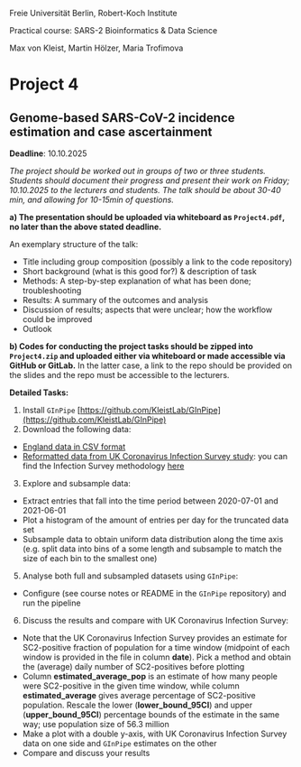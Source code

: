 Freie Universität Berlin, Robert-Koch Institute

Practical course: SARS-2 Bioinformatics & Data Science

Max von Kleist, Martin Hölzer, Maria Trofimova

# Project 4

## Genome-based SARS-CoV-2 incidence estimation and case ascertainment

**Deadline**: 10.10.2025

*The project should be worked out in groups of two or three students. Students should document their progress and present their work on Friday; 10.10.2025 to the lecturers and students. The talk should be about 30-40 min, and allowing for 10-15min of questions.*

**a) The presentation should be uploaded via whiteboard as `Project4.pdf`, no later than the above stated deadline.**

An exemplary structure of the talk: 
*	Title including group composition (possibly a link to the code repository)
*	Short background (what is this good for?) & description of task
*	Methods: A step-by-step explanation of what has been done; troubleshooting
*	Results: A summary of the outcomes and analysis
*	Discussion of results; aspects that were unclear; how the workflow could be improved 
*	Outlook

**b) Codes for conducting the project tasks should be zipped into `Project4.zip` and uploaded either via whiteboard or made accessible via GitHub or GitLab.** In the latter case, a link to the repo should be provided on the slides and the repo must be accessible to the lecturers.

**Detailed Tasks:**

1) Install `GInPipe` [https://github.com/KleistLab/GInPipe](https://github.com/KleistLab/GInPipe)
2) Download the following data:
  * [England data in CSV format](https://box.fu-berlin.de/s/aroKcNJdfKFNbb3)
  * [Reformatted data from UK Coronavirus Infection Survey study](https://box.fu-berlin.de/s/qC8dXWQ54GPJLnD): you can find the Infection Survey methodology [here](https://www.ons.gov.uk/peoplepopulationandcommunity/healthandsocialcare/conditionsanddiseases/methodologies/covid19infectionsurveypilotmethodsandfurtherinformation) 
3) Explore and subsample data:
  * Extract entries that fall into the time period between 2020-07-01 and 2021-06-01
  * Plot a histogram of the amount of entries per day for the truncated data set
  * Subsample data to obtain uniform data distribution along the time axis (e.g. split data into bins of a some length and subsample to match the size of each bin to the smallest one)
5) Analyse both full and subsampled datasets using `GInPipe`:
  * Configure (see course notes or README in the `GInPipe` repository) and run the pipeline
6) Discuss the results and compare with UK Coronavirus Infection Survey:
  * Note that the UK Coronavirus Infection Survey provides an estimate for SC2-positive fraction of population for a time window (midpoint of each window is provided in the file in column **date**). Pick a method and obtain the (average) daily number of SC2-positives before plotting
  * Column **estimated_average_pop** is an estimate of how many people were SC2-positive in the given time window, while column **estimated_average** gives average percentage of SC2-positive population. Rescale the lower (**lower_bound_95CI**) and upper (**upper_bound_95CI**) percentage bounds of the estimate in the same way; use population size of 56.3 million
  * Make a plot with a double y-axis, with UK Coronavirus Infection Survey data on one side and `GInPipe` estimates on the other
  * Compare and discuss your results
